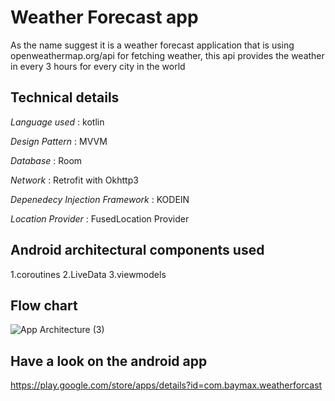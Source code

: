 # Weather Forecast app

As the name suggest it is a weather forecast application that is using openweathermap.org/api for fetching weather, this api provides the weather in every 3 hours for every city in the world


## Technical details

*Language used* : kotlin

*Design Pattern* : MVVM

*Database* : Room

*Network* : Retrofit with Okhttp3 

*Depenedecy Injection Framework* : KODEIN

*Location Provider* : FusedLocation Provider


## Android architectural components used

1.coroutines
2.LiveData
3.viewmodels


## Flow chart

![App Architecture (3)](https://user-images.githubusercontent.com/24757345/84696274-e19fe200-af69-11ea-91dd-f0d81238be11.png)


## Have a look on the android app

https://play.google.com/store/apps/details?id=com.baymax.weatherforcast

